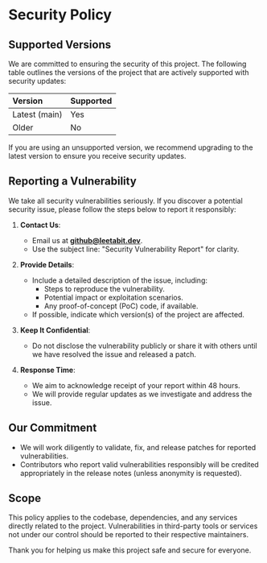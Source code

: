 # Security Policy

## Supported Versions

We are committed to ensuring the security of this project. The following table
outlines the versions of the project that are actively supported with security
updates:

| **Version**   | **Supported** |
| :------------ | :------------ |
| Latest (main) | Yes           |
| Older         | No            |

If you are using an unsupported version, we recommend upgrading to the latest
version to ensure you receive security updates.

## Reporting a Vulnerability

We take all security vulnerabilities seriously. If you discover a potential
security issue, please follow the steps below to report it responsibly:

1. **Contact Us**:

   - Email us at **github@leetabit.dev**.
   - Use the subject line: "Security Vulnerability Report" for clarity.

2. **Provide Details**:

   - Include a detailed description of the issue, including:
     - Steps to reproduce the vulnerability.
     - Potential impact or exploitation scenarios.
     - Any proof-of-concept (PoC) code, if available.
   - If possible, indicate which version(s) of the project are affected.

3. **Keep It Confidential**:

   - Do not disclose the vulnerability publicly or share it with others until we
     have resolved the issue and released a patch.

4. **Response Time**:
   - We aim to acknowledge receipt of your report within 48 hours.
   - We will provide regular updates as we investigate and address the issue.

## Our Commitment

- We will work diligently to validate, fix, and release patches for reported
  vulnerabilities.
- Contributors who report valid vulnerabilities responsibly will be credited
  appropriately in the release notes (unless anonymity is requested).

## Scope

This policy applies to the codebase, dependencies, and any services directly
related to the project. Vulnerabilities in third-party tools or services not
under our control should be reported to their respective maintainers.

Thank you for helping us make this project safe and secure for everyone.

